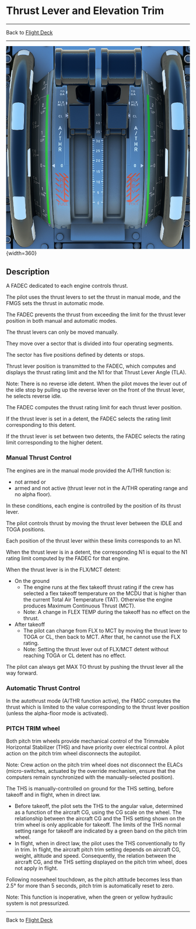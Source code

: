 # Thrust Lever and Elevation Trim

---

Back to [Flight Deck](../flight-deck.md)

---

![Thrust Lever and Elevation Trim](../../assets/a32nx-briefing/pedestal/Thrust-lever-elev-trim.png "Thrust Lever and Elevation Trim"){width=360}

## Description

A FADEC dedicated to each engine controls thrust.

The pilot uses the thrust levers to set the thrust in manual mode, and the FMGS sets the thrust in automatic mode.

The FADEC prevents the thrust from exceeding the limit for the thrust lever position in both manual and automatic modes.

The thrust levers can only be moved manually.

They move over a sector that is divided into four operating segments.

The sector has five positions defined by detents or stops.

Thrust lever position is transmitted to the FADEC, which computes and displays the thrust rating limit and the N1 for that Thrust Lever Angle (TLA).

Note: There is no reverse idle detent. When the pilot moves the lever out of the idle stop by pulling up the reverse lever on the front of the thrust lever, he selects reverse idle.

The FADEC computes the thrust rating limit for each thrust lever position.

If the thrust lever is set in a detent, the FADEC selects the rating limit corresponding to this detent.

If the thrust lever is set between two detents, the FADEC selects the rating limit corresponding to the higher detent.

### Manual Thrust Control

The engines are in the manual mode provided the A/THR function is:

- not armed or
- armed and not active (thrust lever not in the A/THR operating range and no alpha floor).

In these conditions, each engine is controlled by the position of its thrust lever.

The pilot controls thrust by moving the thrust lever between the IDLE and TOGA positions.

Each position of the thrust lever within these limits corresponds to an N1.

When the thrust lever is in a detent, the corresponding N1 is equal to the N1 rating limit computed by the FADEC for that engine.

When the thrust lever is in the FLX/MCT detent:

- On the ground
    - The engine runs at the flex takeoff thrust rating if the crew has selected a flex takeoff temperature on the MCDU that is higher than the current Total Air Temperature (TAT). Otherwise the engine produces Maximum Continuous Thrust (MCT).
    - Note: A change in FLEX TEMP during the takeoff has no effect on the thrust.
- After takeoff
    - The pilot can change from FLX to MCT by moving the thrust lever to TOGA or CL, then back to MCT. After that, he cannot use the FLX rating.
    - Note: Setting the thrust lever out of FLX/MCT detent without reaching TOGA or CL detent has no effect.

The pilot can always get MAX TO thrust by pushing the thrust lever all the way forward.

### Automatic Thrust Control

In the autothrust mode (A/THR function active), the FMGC computes the thrust which is limited to the value corresponding to the thrust lever position (unless the alpha-floor mode is activated).

### PITCH TRIM wheel

Both pitch trim wheels provide mechanical control of the Trimmable Horizontal Stabilizer (THS) and have priority over electrical control. A pilot action on the pitch trim wheel disconnects the autopilot.

Note: Crew action on the pitch trim wheel does not disconnect the ELACs (micro-switches, actuated by the override mechanism, ensure that the computers remain synchronized with the manually-selected position).

The THS is manually-controlled on ground for the THS setting, before takeoff and in flight, when in direct law.

- Before takeoff, the pilot sets the THS to the angular value, determined as a function of the aircraft CG, using the CG scale on the wheel. The relationship between the aircraft CG and the THS setting shown on the trim wheel is only applicable for takeoff. The limits of the THS normal setting range for takeoff are indicated by a green band on the pitch trim wheel.
- In flight, when in direct law, the pilot uses the THS conventionally to fly in trim. In flight, the aircraft pitch trim setting depends on aircraft CG, weight, altitude and speed. Consequently, the relation between the aircraft CG, and the THS setting displayed on the pitch trim wheel, does not apply in flight.

Following nosewheel touchdown, as the pitch attitude becomes less than 2.5° for more than 5 seconds, pitch trim is automatically reset to zero.

Note: This function is inoperative, when the green or yellow hydraulic system is not pressurized.

---

Back to [Flight Deck](../flight-deck.md)
